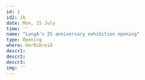 ```yaml
---
id: 1
id2: 1b
date: Mon, 15 July
time: ''
name: "LungA's 25 anniversary exhibition opening"
type: Opening
where: Herðubreið
descr1: 
descr2: 
descr3: 
img: ''
---
```

